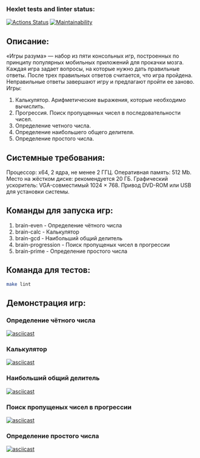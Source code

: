 ### Hexlet tests and linter status:
[![Actions Status](https://github.com/EvgeniyKauter/frontend-project-44/workflows/hexlet-check/badge.svg)](https://github.com/EvgeniyKauter/frontend-project-44/actions)
[![Maintainability](https://api.codeclimate.com/v1/badges/f51d81c46b08bc9756ba/maintainability)](https://codeclimate.com/github/EvgeniyKauter/frontend-project-44/maintainability)

## Описание:

«Игры разума» — набор из пяти консольных игр, построенных по принципу популярных мобильных приложений для прокачки мозга. Каждая игра задает вопросы, на которые нужно дать правильные ответы. После трех правильных ответов считается, что игра пройдена. Неправильные ответы завершают игру и предлагают пройти ее заново. Игры:
  1. Калькулятор. Арифметические выражения, которые необходимо вычислить.
  2. Прогрессия. Поиск пропущенных чисел в последовательности чисел.
  3. Определение четного числа.
  4. Определение наибольшего общего делителя.
  5. Определение простого числа.

## Системные требования:

Процессор: x64, 2 ядра, не менее 2 ГГЦ.
Оперативная память: 512 Mb.
Место на жёстком диске: рекомендуется 20 ГБ.
Графический ускоритель: VGA-совместимый 1024 × 768.
Привод DVD-ROM или USB для установки системы.

## Команды для запуска игр:

  1. brain-even - Определение чётного числа
  2. brain-calc - Калькулятор
  3. brain-gcd - Наибольший общий делитель
  4. brain-progression - Поиск пропущеных чисел в прогрессии
  5. brain-prime - Определение простого числа

## Команда для тестов:
  
```bash
make lint
```

## Демонстрация игр:

### Определение чётного числа
[![asciicast](https://asciinema.org/a/xwhFp9UZq8G3bCrjrfqvEIC8W.svg)](https://asciinema.org/a/xwhFp9UZq8G3bCrjrfqvEIC8W)

### Калькулятор
[![asciicast](https://asciinema.org/a/iSBsFfhKQk8TIFmLNYhS9q4gt.svg)](https://asciinema.org/a/iSBsFfhKQk8TIFmLNYhS9q4gt)

### Наибольший общий делитель
[![asciicast](https://asciinema.org/a/yMtvS4Z3PrS9PAmiMLs6yelGj.svg)](https://asciinema.org/a/yMtvS4Z3PrS9PAmiMLs6yelGj)

### Поиск пропущеных чисел в прогрессии
[![asciicast](https://asciinema.org/a/uShkhWwmOkquuOWSd6uoo1ucd.svg)](https://asciinema.org/a/uShkhWwmOkquuOWSd6uoo1ucd)

### Определение простого числа
[![asciicast](https://asciinema.org/a/qOyE1tLfYQgNwjR9pmPyQYjXT.svg)](https://asciinema.org/a/qOyE1tLfYQgNwjR9pmPyQYjXT)
